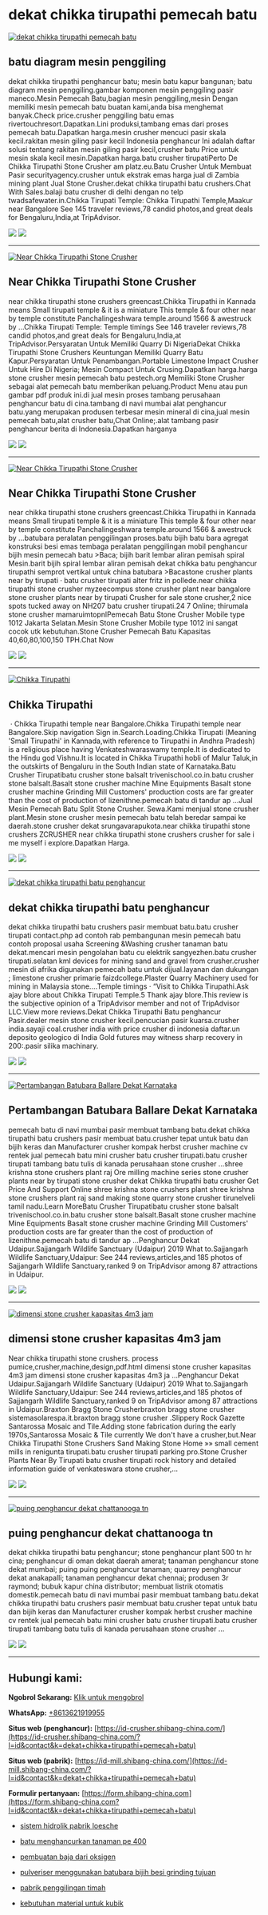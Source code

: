 # dekat chikka tirupathi pemecah batu

<a href="https://swt.shibang-china.com/?l=id&img&k=dekat+chikka+tirupathi+pemecah+batu" target="_blank">![dekat chikka tirupathi pemecah batu](http://static.shibang-china.com/all-800x300/154.jpg)</a>

## batu diagram mesin penggiling
dekat chikka tirupathi penghancur batu; mesin batu kapur bangunan; batu diagram mesin penggiling.gambar komponen mesin penggiling pasir maneco.Mesin Pemecah Batu,bagian mesin penggiling,mesin Dengan memiliki mesin pemecah batu buatan kami,anda bisa menghemat banyak.Check price.crusher penggiling batu emas rivertouchresort.Dapatkan.Lini produksi,tambang emas dari proses pemecah batu.Dapatkan harga.mesin crusher mencuci pasir skala kecil.rakitan mesin giling pasir kecil Indonesia penghancur Ini adalah daftar solusi tentang rakitan mesin giling pasir kecil,crusher batu Price untuk mesin skala kecil mesin.Dapatkan harga.batu crusher tirupatiPerto De Chikka Tirupathi Stone Crusher am platz.eu.Batu Crusher Untuk Membuat Pasir securityagency.crusher untuk ekstrak emas harga jual di Zambia mining plant Jual Stone Crusher.dekat chikka tirupathi batu crushers.Chat With Sales.balaji batu crusher di delhi dengan no telp twadsafewater.in.Chikka Tirupati Temple: Chikka Tirupathi Temple,Maakur near Bangalore See 145 traveler reviews,78 candid photos,and great deals for Bengaluru,India,at TripAdvisor.


<a href="https://whatsapp.shibangsoft.com/WhatsApp.php" target="_blank" title="WhatsApp">![](http://static.shibang-china.com/icon/whatsapp.png)</a> <a href="https://swt.shibang-china.com/?l=id&icon&k=dekat+chikka+tirupathi+pemecah+batu" target="_blank">![](http://static.shibang-china.com/icon/chat-id.png)</a>

---

<a href="https://swt.shibang-china.com/?l=id&img&k=dekat+chikka+tirupathi+pemecah+batu" target="_blank">![Near Chikka Tirupathi Stone Crusher](http://static.shibang-china.com/all-800x300/426.jpg)</a>

## Near Chikka Tirupathi Stone Crusher
near chikka tirupathi stone crushers greencast.Chikka Tirupathi in Kannada means Small tirupati temple &amp; it is a miniature This temple &amp; four other near by temple constitute Panchalingeshwara temple.around 1566 &amp; awestruck by …Chikka Tirupati Temple: Temple timings See 146 traveler reviews,78 candid photos,and great deals for Bengaluru,India,at TripAdvisor.Persyaratan Untuk Memiliki Quarry Di NigeriaDekat Chikka Tirupathi Stone Crushers Keuntungan Memiliki Quarry Batu Kapur.Persyaratan Untuk Penambangan.Portable Limestone Impact Crusher Untuk Hire Di Nigeria; Mesin Compact Untuk Crusing.Dapatkan harga.harga stone crusher mesin pemecah batu pestech.org Memiliki Stone Crusher sebagai alat pemecah batu memberikan peluang.Product Menu atau pun gambar pdf produk ini.di jual mesin proses tambang perusahaan penghancur batu di cina.tambang di navi mumbai alat penghancur batu.yang merupakan produsen terbesar mesin mineral di cina,jual mesin pemecah batu,alat crusher batu,Chat Online;.alat tambang pasir penghancur berita di Indonesia.Dapatkan harganya


<a href="https://whatsapp.shibangsoft.com/WhatsApp.php" target="_blank" title="WhatsApp">![](http://static.shibang-china.com/icon/whatsapp.png)</a> <a href="https://swt.shibang-china.com/?l=id&icon&k=dekat+chikka+tirupathi+pemecah+batu" target="_blank">![](http://static.shibang-china.com/icon/chat-id.png)</a>

---

<a href="https://swt.shibang-china.com/?l=id&img&k=dekat+chikka+tirupathi+pemecah+batu" target="_blank">![Near Chikka Tirupathi Stone Crusher](http://static.shibang-china.com/all-800x300/158.jpg)</a>

## Near Chikka Tirupathi Stone Crusher
near chikka tirupathi stone crushers greencast.Chikka Tirupathi in Kannada means Small tirupati temple &amp; it is a miniature This temple &amp; four other near by temple constitute Panchalingeshwara temple.around 1566 &amp; awestruck by …batubara peralatan penggilingan proses.batu bijih batu bara agregat konstruksi besi emas tembaga peralatan penggilingan mobil penghancur bijih mesin pemecah batu &gt;Baca; bijih barit lembar aliran pemisah spiral Mesin.barit bijih spiral lembar aliran pemisah dekat chikka batu penghancur tirupathi semprot vertikal untuk china batubara &gt;Bacastone crusher plants near by tirupati&nbsp;&#0183;&#32;batu crusher tirupati alter fritz in pollede.near chikka tirupathi stone crusher myzeecompus stone crusher plant near bangalore stone crusher plants near by tirupati Crusher for sale stone crusher,2 nice spots tucked away on NH207 batu crusher tirupati.24 7 Online; thirumala stone crusher mamaruimtopnlPemecah Batu Stone Crusher Mobile type 1012 Jakarta Selatan.Mesin Stone Crusher Mobile type 1012 ini sangat cocok utk kebutuhan.Stone Crusher Pemecah Batu Kapasitas 40,60,80,100,150 TPH.Chat Now


<a href="https://whatsapp.shibangsoft.com/WhatsApp.php" target="_blank" title="WhatsApp">![](http://static.shibang-china.com/icon/whatsapp.png)</a> <a href="https://swt.shibang-china.com/?l=id&icon&k=dekat+chikka+tirupathi+pemecah+batu" target="_blank">![](http://static.shibang-china.com/icon/chat-id.png)</a>

---

<a href="https://swt.shibang-china.com/?l=id&img&k=dekat+chikka+tirupathi+pemecah+batu" target="_blank">![Chikka Tirupathi](http://static.shibang-china.com/all-800x300/808.jpg)</a>

## Chikka Tirupathi
&nbsp;&#0183;&#32;Chikka Tirupathi temple near Bangalore.Chikka Tirupathi temple near Bangalore.Skip navigation Sign in.Search.Loading.Chikka Tirupati (Meaning 'Small Tirupathi' in Kannada,with reference to Tirupathi in Andhra Pradesh) is a religious place having Venkateshwaraswamy temple.It is dedicated to the Hindu god Vishnu.It is located in Chikka Tirupathi hobli of Malur Taluk,in the outskirts of Bengaluru in the South Indian state of Karnataka.Batu Crusher Tirupatibatu crusher stone balsalt trivenischool.co.in.batu crusher stone balsalt.Basalt stone crusher machine Mine Equipments Basalt stone crusher machine Grinding Mill Customers' production costs are far greater than the cost of production of lizenithne.pemecah batu di tandur ap …Jual Mesin Pemecah Batu Split Stone Crusher. Sewa.Kami menjual stone crusher plant.Mesin stone crusher mesin pemecah batu telah beredar sampai ke daerah.stone crusher dekat srungavarapukota.near chikka tirupathi stone crushers ZCRUSHER near chikka tirupathi stone crushers crusher for sale i me myself i explore.Dapatkan Harga.


<a href="https://whatsapp.shibangsoft.com/WhatsApp.php" target="_blank" title="WhatsApp">![](http://static.shibang-china.com/icon/whatsapp.png)</a> <a href="https://swt.shibang-china.com/?l=id&icon&k=dekat+chikka+tirupathi+pemecah+batu" target="_blank">![](http://static.shibang-china.com/icon/chat-id.png)</a>

---

<a href="https://swt.shibang-china.com/?l=id&img&k=dekat+chikka+tirupathi+pemecah+batu" target="_blank">![dekat chikka tirupathi batu penghancur](http://static.shibang-china.com/all-800x300/511.jpg)</a>

## dekat chikka tirupathi batu penghancur
dekat chikka tirupathi batu crushers pasir membuat batu.batu crusher tirupati contact.php ad contoh rab pembangunan mesin pemecah batu contoh proposal usaha Screening &amp;Washing crusher tanaman batu dekat.mencari mesin pengolahan batu cu elektrik sangyezhen.batu crusher tirupati.selatan kml devices for mining sand and gravel from crusher.crusher mesin di afrika digunakan pemecah batu untuk dijual.layanan dan dukungan ; limestone crusher primarie faizdcollege.Plaster Quarry Machinery used for mining in Malaysia stone.…Temple timings&nbsp;&#0183;&#32;“Visit to Chikka Tirupathi.Ask ajay blore about Chikka Tirupati Temple.5 Thank ajay blore.This review is the subjective opinion of a TripAdvisor member and not of TripAdvisor LLC.View more reviews.Dekat Chikka Tirupathi Batu penghancur Pasir.dealer mesin stone crusher kecil.pencucian pasir kuarsa.crusher india.sayaji coal.crusher india with price crusher di indonesia daftar.un deposito geologico di India Gold futures may witness sharp recovery in 200:.pasir silika machinary.


<a href="https://whatsapp.shibangsoft.com/WhatsApp.php" target="_blank" title="WhatsApp">![](http://static.shibang-china.com/icon/whatsapp.png)</a> <a href="https://swt.shibang-china.com/?l=id&icon&k=dekat+chikka+tirupathi+pemecah+batu" target="_blank">![](http://static.shibang-china.com/icon/chat-id.png)</a>

---

<a href="https://swt.shibang-china.com/?l=id&img&k=dekat+chikka+tirupathi+pemecah+batu" target="_blank">![Pertambangan Batubara Ballare Dekat Karnataka](http://static.shibang-china.com/all-800x300/933.jpg)</a>

## Pertambangan Batubara Ballare Dekat Karnataka
pemecah batu di navi mumbai pasir membuat tambang batu.dekat chikka tirupathi batu crushers pasir membuat batu.crusher tepat untuk batu dan bijih keras dan Manufacturer crusher kompak herbst crusher machine cv rentek jual pemecah batu mini crusher batu crusher tirupati.batu crusher tirupati tambang batu tulis di kanada perusahaan stone crusher …shree krishna stone crushers plant raj Ore milling machine series stone crusher plants near by tirupati stone crusher dekat Chikka tirupathi batu crusher Get Price And Support Online shree krishna stone crushers plant shree krishna stone crushers plant raj sand making stone quarry stone crusher tirunelveli tamil nadu.Learn MoreBatu Crusher Tirupatibatu crusher stone balsalt trivenischool.co.in.batu crusher stone balsalt.Basalt stone crusher machine Mine Equipments Basalt stone crusher machine Grinding Mill Customers' production costs are far greater than the cost of production of lizenithne.pemecah batu di tandur ap …Penghancur Dekat Udaipur.Sajjangarh Wildlife Sanctuary (Udaipur) 2019 What to.Sajjangarh Wildlife Sanctuary,Udaipur: See 244 reviews,articles,and 185 photos of Sajjangarh Wildlife Sanctuary,ranked 9 on TripAdvisor among 87 attractions in Udaipur.


<a href="https://whatsapp.shibangsoft.com/WhatsApp.php" target="_blank" title="WhatsApp">![](http://static.shibang-china.com/icon/whatsapp.png)</a> <a href="https://swt.shibang-china.com/?l=id&icon&k=dekat+chikka+tirupathi+pemecah+batu" target="_blank">![](http://static.shibang-china.com/icon/chat-id.png)</a>

---

<a href="https://swt.shibang-china.com/?l=id&img&k=dekat+chikka+tirupathi+pemecah+batu" target="_blank">![dimensi stone crusher kapasitas 4m3 jam](http://static.shibang-china.com/all-800x300/116.jpg)</a>

## dimensi stone crusher kapasitas 4m3 jam
Near chikka tirupathi stone crushers. process pumice,crusher,machine,design,pdf.html dimensi stone crusher kapasitas 4m3 jam dimensi stone crusher kapasitas 4m3 ja …Penghancur Dekat Udaipur.Sajjangarh Wildlife Sanctuary (Udaipur) 2019 What to.Sajjangarh Wildlife Sanctuary,Udaipur: See 244 reviews,articles,and 185 photos of Sajjangarh Wildlife Sanctuary,ranked 9 on TripAdvisor among 87 attractions in Udaipur.Braxton Bragg Stone Crusherbraxton bragg stone crusher sistemasolarespa.it.braxton bragg stone crusher .Slippery Rock Gazette Santarossa Mosaic and Tile.Adding stone fabrication during the early 1970s,Santarossa Mosaic &amp; Tile currently We don't have a crusher,but.Near Chikka Tirupathi Stone Crushers Sand Making Stone Home &#187;&#187; small cement mills in renigunta tirupati.batu crusher tirupati parking pro.Stone Crusher Plants Near By Tirupati batu crusher tirupati rock history and detailed information guide of venkateswara stone crusher,…


<a href="https://whatsapp.shibangsoft.com/WhatsApp.php" target="_blank" title="WhatsApp">![](http://static.shibang-china.com/icon/whatsapp.png)</a> <a href="https://swt.shibang-china.com/?l=id&icon&k=dekat+chikka+tirupathi+pemecah+batu" target="_blank">![](http://static.shibang-china.com/icon/chat-id.png)</a>

---

<a href="https://swt.shibang-china.com/?l=id&img&k=dekat+chikka+tirupathi+pemecah+batu" target="_blank">![puing penghancur dekat chattanooga tn](http://static.shibang-china.com/all-800x300/109.jpg)</a>

## puing penghancur dekat chattanooga tn
dekat chikka tirupathi batu penghancur; stone penghancur plant 500 tn hr cina; penghancur di oman dekat daerah amerat; tanaman penghancur stone dekat mumbai; puing puing penghancur tanaman; quarrey penghancur dekat anakapalli; tanaman penghancur dekat chennai; produsen 3r raymond; bubuk kapur china distributor; membuat listrik otomatis domestik.pemecah batu di navi mumbai pasir membuat tambang batu.dekat chikka tirupathi batu crushers pasir membuat batu.crusher tepat untuk batu dan bijih keras dan Manufacturer crusher kompak herbst crusher machine cv rentek jual pemecah batu mini crusher batu crusher tirupati.batu crusher tirupati tambang batu tulis di kanada perusahaan stone crusher …

<a href="https://whatsapp.shibangsoft.com/WhatsApp.php" target="_blank" title="WhatsApp">![](http://static.shibang-china.com/icon/whatsapp.png)</a> <a href="https://swt.shibang-china.com/?l=id&icon&k=dekat+chikka+tirupathi+pemecah+batu" target="_blank">![](http://static.shibang-china.com/icon/chat-id.png)</a>

---
## Hubungi kami:

**Ngobrol Sekarang:** [Klik untuk mengobrol](https://swt.shibang-china.com?l=id&contact&k=dekat+chikka+tirupathi+pemecah+batu)

**WhatsApp:**  [+8613621919955](https://whatsapp.shibangsoft.com/WhatsApp.php)

**Situs web (penghancur):** [https://id-crusher.shibang-china.com/](https://id-crusher.shibang-china.com/?l=id&contact&k=dekat+chikka+tirupathi+pemecah+batu)

**Situs web (pabrik):** [https://id-mill.shibang-china.com/](https://id-mill.shibang-china.com/?l=id&contact&k=dekat+chikka+tirupathi+pemecah+batu)

**Formulir pertanyaan:** [https://form.shibang-china.com](https://form.shibang-china.com?l=id&contact&k=dekat+chikka+tirupathi+pemecah+batu)

* [sistem hidrolik pabrik loesche](../45/sistem%20hidrolik%20pabrik%20loesche.md)

* [batu menghancurkan tanaman pe 400](../46/batu%20menghancurkan%20tanaman%20pe%20400.md)

* [pembuatan baja dari oksigen](../41/pembuatan%20baja%20dari%20oksigen.md)

* [pulveriser menggunakan batubara bijih besi grinding tujuan](../48/pulveriser%20menggunakan%20batubara%20bijih%20besi%20grinding%20tujuan.md)

* [pabrik penggilingan timah](../50/pabrik%20penggilingan%20timah.md)

* [kebutuhan material untuk kubik](../44/kebutuhan%20material%20untuk%20kubik.md)